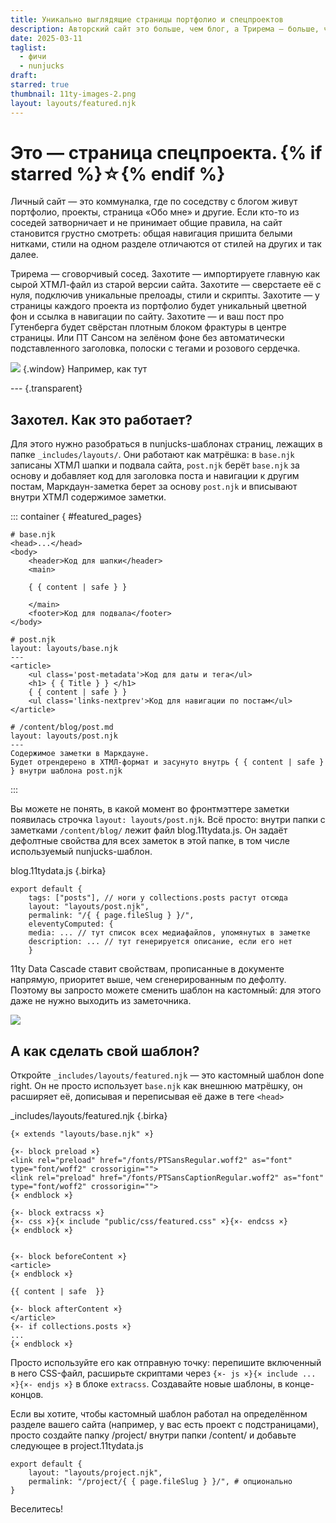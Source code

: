 ```yaml
---
title: Уникально выглядящие страницы портфолио и спецпроектов
description: Авторский сайт это больше, чем блог, а Трирема — больше, чем сетап для блога. Верстайте портфолио на главной, завайте уникальные стили отдельным постам и страницам — Трирема интегрирует в себя всё. Для того, чтобы понять, о чём я говорю, зайдите на страницу этой заметки.
date: 2025-03-11
taglist:
  - фичи
  - nunjucks
draft: 
starred: true
thumbnail: 11ty-images-2.png
layout: layouts/featured.njk
---
```

# Это — страница спецпроекта. {% if starred %}☆{% endif %}

Личный сайт — это коммуналка, где по соседству с блогом живут портфолио, проекты, страница «Обо мне» и другие. Если кто-то из соседей затворничает и не принимает общие правила, на сайт становится грустно смотреть: общая навигация пришита белыми нитками, стили на одном разделе отличаются от стилей на других и так далее.

Трирема — сговорчивый сосед. Захотите — импортируете главную как сырой ХТМЛ-файл из старой версии сайта. Захотите — сверстаете её с нуля, подключив уникальные прелоады, стили и скрипты. Захотите — у страницы каждого проекта из портфолио будет уникальный цветной фон и ссылка в навигации по сайту. Захотите — и ваш пост про Гутенберга будет свёрстан плотным блоком фрактуры в центре страницы. Или ПТ Сансом на зелёном фоне без автоматически подставленного заголовка, полоски с тегами и розового сердечка.

![](featured-project.png) {.window} Например, как тут

--- {.transparent}
## Захотел. Как это работает?

Для этого нужно разобраться в nunjucks-шаблонах страниц, лежащих в папке `_includes/layouts/`. Они работают как матрёшка: в `base.njk` записаны ХТМЛ шапки и подвала сайта, `post.njk` берёт `base.njk` за основу и добавляет код для заголовка поста и навигации к другим постам, Маркдаун-заметка берет за основу `post.njk` и вписывают внутри ХТМЛ содержимое заметки.

::: container { #featured_pages}

```
# base.njk
<head>...</head>
<body>
	<header>Код для шапки</header>
	<main>
	
	{ { content | safe } }
	
	</main>
	<footer>Код для подвала</footer>
</body>
``` 

```
# post.njk
layout: layouts/base.njk
---
<article>
	<ul class='post-metadata'>Код для даты и тега</ul>
	<h1> { { Title } } </h1>
	{ { content | safe } }
	<ul class='links-nextprev'>Код для навигации по постам</ul>
</article>
```

```
# /content/blog/post.md
layout: layouts/post.njk
---
Содержимое заметки в Маркдауне.
Будет отрендерено в ХТМЛ-формат и засунуто внутрь { { content | safe } } внутри шаблона post.njk 

``` 

:::

Вы можете не понять, в какой момент во фронтмэттере заметки появилась строчка `layout: layouts/post.njk`. Всё просто: внутри папки с заметками `/content/blog/` лежит файл blog.11tydata.js. Он задаёт дефолтные свойства для всех заметок в этой папке, в том числе используемый nunjucks-шаблон.

blog.11tydata.js {.birka}
```
export default {
	tags: ["posts"], // ноги у collections.posts растут отсюда
	layout: "layouts/post.njk",
	permalink: "/{ { page.fileSlug } }/",
	eleventyComputed: {
	media: ... // тут список всех медиафайлов, упомянутых в заметке
	description: ... // тут генерируется описание, если его нет
	}
```

11ty Data Cascade ставит свойствам, прописанные в документе напрямую, приоритет выше, чем сгенерированным по дефолту. Поэтому вы запросто можете сменить шаблон на кастомный: для этого даже не нужно выходить из заметочника.

![](featured-pages.png)

## А как сделать свой шаблон?

Откройте `_includes/layouts/featured.njk` — это кастомный шаблон done right. Он не просто использует `base.njk` как внешнюю матрёшку, он расширяет её, дописывая и переписывая её даже в теге `<head>`

\_includes/layouts/featured.njk {.birka}
```
{× extends "layouts/base.njk" ×}

{×- block preload ×}
<link rel="preload" href="/fonts/PTSansRegular.woff2" as="font" type="font/woff2" crossorigin="">
<link rel="preload" href="/fonts/PTSansCaptionRegular.woff2" as="font" type="font/woff2" crossorigin="">
{× endblock ×}

{×- block extracss ×}
{×- css ×}{× include "public/css/featured.css" ×}{×- endcss ×}
{× endblock ×}


{×- block beforeContent ×}
<article>
{× endblock ×}

{{ content | safe  }}

{×- block afterContent ×}
</article>
{×- if collections.posts ×}
...
{× endblock ×}
```


Просто используйте его как отправную точку: перепишите включенный в него CSS-файл, расширьте скриптами через `{×- js ×}{× include ... ×}{×- endjs ×}` в блоке `extracss`. Создавайте новые шаблоны, в конце-концов.

Если вы хотите, чтобы кастомный шаблон работал на определённом разделе вашего сайта (например, у вас есть проект с подстраницами), просто создайте папку /project/ внутри папки /content/ и добавьте следующее в project.11tydata.js

```
export default {
	layout: "layouts/project.njk", 
	permalink: "/project/{ { page.fileSlug } }/", # опционально
}
```

Веселитесь!